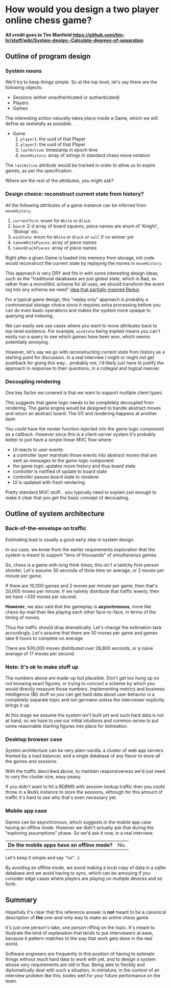 # **How would you design a two player online chess game?**

#### All credit goes to Tim Manfield https://github.com/tim-hr/stuff/wiki/System-design:-Calculate-degrees-of-separation

## Outline of program design

### System nouns

We'll try to keep things simple. So at the top level, let's say there are the following objects:

* Sessions (either unauthenticated or authenticated)
* Players
* Games

The interesting action naturally takes place inside a Game, which we will define as skeletally as possible:

* Game
  1. `player1`: the uuid of that Player
  1. `player2`: the uuid of that Player
  1. `lastActive`: timestamp in epoch time
  1. `moveHistory`: array of strings in standard chess move notation

The `lastActive` attribute would be tracked in order to allow us to expire games, as per the specification.

Where are the rest of the attributes, you might ask?

### Design choice: reconstruct current state from history?

All the following attributes of a game instance can be inferred from `moveHistory`. 

1. `currentTurn`: enum for `White` or `Black`
1. `board`: 2-d array of board squares, piece names are enum of 'Knight', 'Bishop' etc.
1. `winState`: enum for `White` or `Black` or `null` if no winner yet
1. `takenWhitePieces`: array of piece names
1. `takenBlackPieces`: array of piece names

Right after a given Game is loaded into memory from storage, init code would reconstruct the current state by replaying the moves in `moveHistory`.

This approach is very DRY and fits in with some interesting design ideas, such as the "traditional databases are just global state, which is Bad, so rather than a monolithic schema for all uses, we should transform the event log into any schema we need" [idea that partially inspired Redux](https://www.confluent.io/blog/turning-the-database-inside-out-with-apache-samza/).

For a typical game design, this "replay only" approach is probably a controversial storage choice since it requires extra processing before you can do even basic operations and makes the system more opaque to querying and indexing.

We can easily see use cases where you want to move attributes back to top-level existence. For example, `winState` being implied means you can't easily run a query to see which games have been won, which seems potentially annoying.

However, let's say we go with reconstructing current state from history as a starting point for discussion. In a real interview I might or might not get pushback for going this way... probably not, I'd likely just have to justify the approach in response to their questions, in a collegial and logical manner.

### Decoupling rendering

One key factor we covered is that we want to support multiple client types.

This suggests that game logic needs to be completely decoupled from rendering. The game engine would be designed to handle abstract moves and return an abstract board. The I/O and rendering happens at another layer.

You could have the render function injected into the game logic component as a callback. However since this is a client-server system it's probably better to just have a simple linear MVC flow where:

*  UI reacts to user events
* a controller layer marshals those events into abstract moves that are sent as messages to the game logic component
* the game logic updates move history and thus board state
* controller is notified of update to board state
* controller passes board state to renderer
* UI is updated with fresh rendering

Pretty standard MVC stuff... you typically need to explain just enough to make it clear that you get the basic concept of decoupling.

## Outline of system architecture

### Back-of-the-envelope on traffic

Estimating load is usually a good early step in system design.

In our case, we know from the earlier requirements exploration that the system is meant to support "tens of thousands" of simultaneous games.

So, chess is a game with long think times, this isn't a twitchy first-person shooter.  Let's assume 30 seconds of think time on average, or 2 moves per minute per game.

If there are 10,000 games and 2 moves per minute per game, then that's 20,000 moves per minute. If we naively distribute that traffic evenly, then we have ~330 moves per second.

**However**, we also said that the gameplay is **asynchronous**, more like chess-by-mail than like playing each other face-to-face, in terms of the timing of moves.

Thus the traffic should drop dramatically. Let's change the estimation tack accordingly.  Let's assume that there are 50 moves per game  and games take 8 hours to complete on average.

There are 500,000 moves distributed over 28,800 seconds, or a naive average of 17 moves per second.

### Note: it's ok to make stuff up

The numbers above are made-up but plausible. Don't get too hung up on not knowing exact figures, or trying to concoct a scheme by which you would directly measure those numbers. Implementing metrics and business intelligence (BI) stuff so you can get hard data about user behavior is a completely separate topic and not germane unless the interviewer explicitly brings it up.

At this stage we assume the system isn't built yet and such hard data is not at hand, so we have to use our initial intuitions and common sense to put some reasonable starting figures into place for estimation.

### Desktop browser case
System architecture can be very plain-vanilla: a cluster of web app servers fronted by a load balancer, and a single database of any flavor to store all the games and sessions.

With the traffic described above, to maintain responsiveness we'd just need to vary the cluster size, easy-peasy.

If you didn't want to hit a RDBMS with session-lookup traffic then you could throw in a Redis instance to store the sessions, although for this amount of traffic it's hard to see why that's even necessary yet.

### Mobile app case

Games can be asynchronous, which suggests in the mobile app case having an offline mode. However we didn't actually ask that during the "exploring assumptions" phase. So we'd ask it now, in a real interview.

<table>
<tr>
<td><strong>Do the mobile apps have an offline mode?</strong></td>
<td>No.</td>
</tr>
</table>

Let's keep it simple and say "no". :)

By avoiding an offline mode, we avoid making a local copy of data in a sqlite database and we avoid having to sync, which can be annoying if you consider edge cases where players are playing on multiple devices and so forth.

## Summary

Hopefully it's clear that this reference answer is **not** meant to be a canonical description of **the** one-and-only way to make an online chess game. 

It's just one person's take, one person riffing on the topic. It's meant to illustrate the kind of explanation that tends to put interviewers at ease, because it pattern-matches to the way that work gets done in the real world.

Software engineers are frequently in this position of having to estimate things without much hard data to work with yet, and to design a system whose very requirements are still in flux.  Being able to flexibly and diplomatically deal with such a situation, in miniature, in the context of an interview problem like this, bodes well for your future performance on the team.